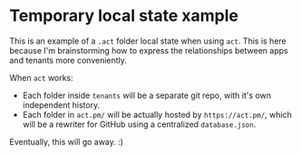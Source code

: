 # Temporary local state xample

This is an example of a `.act` folder local state when using `act`.
This is here because I'm brainstorming how to express the relationships between apps and tenants more conveniently.  

When `act` works:

- Each folder inside `tenants` will be a separate git repo, with it's own independent history.
- Each folder in `act.pm/` will be actually hosted by `https://act.pm/`, which will be a rewriter for GitHub using a centralized `database.json`.

Eventually, this will go away. :)  
